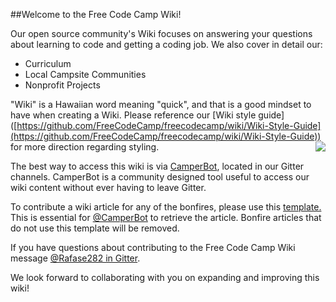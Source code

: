##Welcome to the Free Code Camp Wiki!

Our open source community's Wiki focuses on answering your questions about learning to code and getting a coding job. We also cover in detail our:
- Curriculum
- Local Campsite Communities
- Nonprofit Projects

"Wiki" is a Hawaiian word meaning "quick", and that is a good mindset to have when creating a Wiki. Please reference our [Wiki style guide] ([https://github.com/FreeCodeCamp/freecodecamp/wiki/Wiki-Style-Guide](https://github.com/FreeCodeCamp/freecodecamp/wiki/Wiki-Style-Guide)) for more direction regarding styling.  <img align="right" src="https://avatars1.githubusercontent.com/camperbot?&s=100">

The best way to access this wiki is via [CamperBot](https://github.com/FreeCodeCamp/FreeCodeCamp/wiki/camperbot), located in our Gitter channels. CamperBot is a community designed tool useful to access our wiki content without ever having to leave Gitter.

To contribute a wiki article for any of the bonfires, please use this [template.](https://github.com/FreeCodeCamp/FreeCodeCamp/wiki/Bonfire-Wiki-Template) This is essential for [@CamperBot](https://github.com/camperbot) to retrieve the article. Bonfire articles that do not use this template will be removed.

If you have questions about contributing to the Free Code Camp Wiki message [@Rafase282 in Gitter](https://gitter.im/Rafase282).

We look forward to collaborating with you on expanding and improving this wiki!